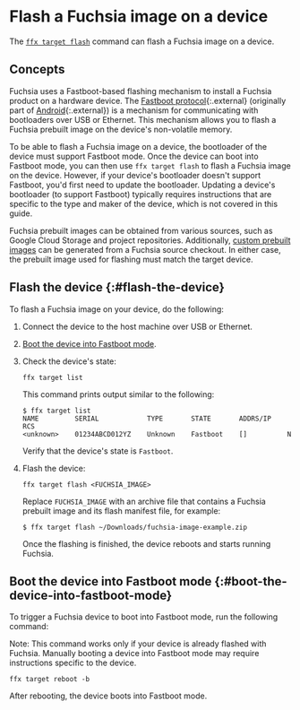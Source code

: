 # Flash a Fuchsia image on a device

The [`ffx target flash`][ffx-target-flash] command can flash a Fuchsia image
on a device.

## Concepts

Fuchsia uses a Fastboot-based flashing mechanism to install a Fuchsia product
on a hardware device. The [Fastboot protocol][fastboot-src]{:.external}
(originally part of [Android][android-flash]{:.external}) is a mechanism for
communicating with bootloaders over USB or Ethernet. This mechanism allows you
to flash a Fuchsia prebuilt image on the device's non-volatile memory.

To be able to flash a Fuchsia image on a device, the bootloader of the device
must support Fastboot mode. Once the device can boot into Fastboot
mode, you can then use `ffx target flash` to flash a Fuchsia image on the
device. However, if your device's bootloader doesn't support Fastboot, you'd
first need to update the bootloader. Updating a device's bootloader (to support
Fastboot) typically requires instructions that are specific to the type and
maker of the device, which is not covered in this guide.

Fuchsia prebuilt images can be obtained from various sources, such as Google
Cloud Storage and project repositories. Additionally,
[custom prebuilt images][generate-a-build] can be generated from a Fuchsia
source checkout. In either case, the prebuilt image used for flashing must
match the target device.

## Flash the device {:#flash-the-device}

To flash a Fuchsia image on your device, do the following:

1. Connect the device to the host machine over USB or Ethernet.
2. [Boot the device into Fastboot
   mode](#boot-the-device-into-fastboot-mode).

3. Check the device's state:

   ```posix-terminal
   ffx target list
   ```

   This command prints output similar to the following:

   ```none {:.devsite-disable-click-to-copy}
   $ ffx target list
   NAME         SERIAL            TYPE       STATE       ADDRS/IP    RCS
   <unknown>    01234ABCD012YZ    Unknown    Fastboot    []          N
   ```

   Verify that the device's state is `Fastboot`.

4. Flash the device:

   ```posix-terminal
   ffx target flash <FUCHSIA_IMAGE>
   ```

   Replace `FUCHSIA_IMAGE` with an archive file that contains
   a Fuchsia prebuilt image and its flash manifest file, for example:


   ```none {:.devsite-disable-click-to-copy}
   $ ffx target flash ~/Downloads/fuchsia-image-example.zip
   ```

   Once the flashing is finished, the device reboots and starts running
   Fuchsia.

## Boot the device into Fastboot mode {:#boot-the-device-into-fastboot-mode}

To trigger a Fuchsia device to boot into Fastboot mode, run the following
command:

Note: This command works only if your device is already flashed with Fuchsia.
Manually booting a device into Fastboot mode may require instructions
specific to the device.

```posix-terminal
ffx target reboot -b
```

After rebooting, the device boots into Fastboot mode.

<!-- Reference links -->

[fastboot-src]: https://android.googlesource.com/platform/system/core/+/master/fastboot/
[android-flash]: https://source.android.com/setup/build/running
[ffx-target-flash]: https://fuchsia.dev/reference/tools/sdk/ffx#flash
[generate-a-build]: development/build/fx.md#generating-a-build-archive
